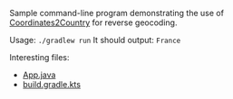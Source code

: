 Sample command-line program demonstrating the use of [Coordinates2Country](https://github.com/coordinates2country/coordinates2country) for reverse geocoding.

Usage: `./gradlew run`
It should output: `France`

Interesting files:

- [App.java](https://github.com/coordinates2country/sample/blob/main/app/src/main/java/io/github/coordinates2country/sample/App.java#L14)
- [build.gradle.kts](https://github.com/coordinates2country/sample/blob/main/app/build.gradle.kts#L24)
